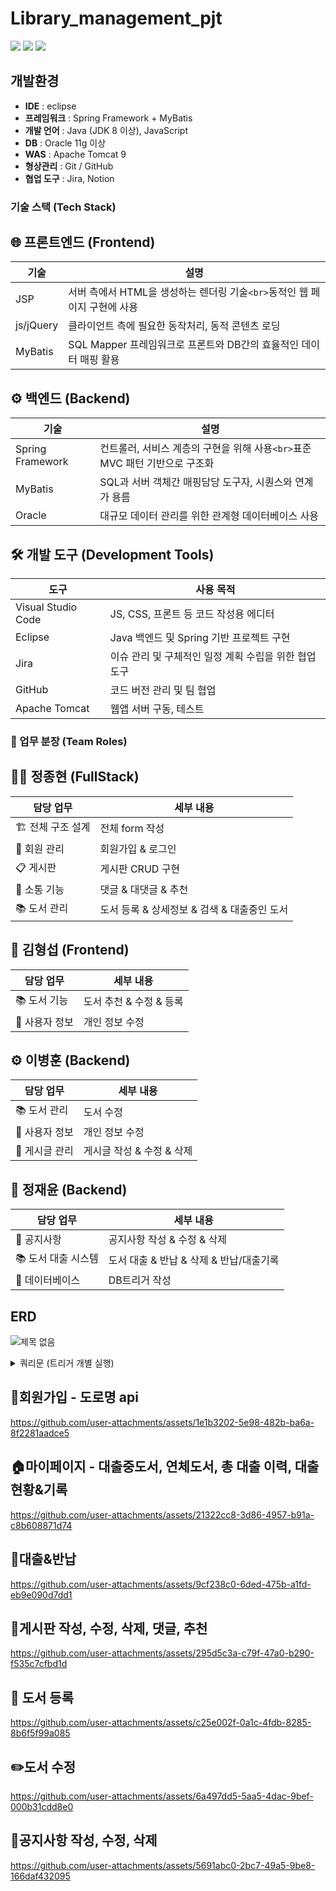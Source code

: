 # Library_management_pjt

  <img src="https://img.shields.io/badge/java-007396?style=for-the-badge&logo=java&logoColor=white"> 
  <img src="https://img.shields.io/badge/oracle-F80000?style=for-the-badge&logo=oracle&logoColor=white"> 
  <img src="https://img.shields.io/badge/spring-6DB33F?style=for-the-badge&logo=spring&logoColor=white"> 

## 개발환경
- **IDE** : eclipse
- **프레임워크** : Spring Framework + MyBatis
- **개발 언어** : Java (JDK 8 이상), JavaScript
- **DB** : Oracle 11g 이상
- **WAS** : Apache Tomcat 9
- **형상관리** : Git / GitHub
- **협업 도구** : Jira, Notion

### 기술 스택 (Tech Stack)

## 🌐 프론트엔드 (Frontend)

| 기술 | 설명
|-----|-----
| JSP | 서버 측에서 HTML을 생성하는 렌더링 기술`<br>`동적인 웹 페이지 구현에 사용
| js/jQuery | 클라이언트 측에 필요한 동작처리, 동적 콘텐츠 로딩
| MyBatis | SQL Mapper 프레임워크로 프론트와 DB간의 효율적인 데이터 매핑 활용


## ⚙️ 백엔드 (Backend)

| 기술 | 설명
|-----|-----
| Spring Framework | 컨트롤러, 서비스 계층의 구현을 위해 사용`<br>`표준 MVC 패턴 기반으로 구조화
| MyBatis | SQL과 서버 객체간 매핑담당 도구자, 시퀀스와 연계가 용름
| Oracle | 대규모 데이터 관리를 위한 관계형 데이터베이스 사용


## 🛠️ 개발 도구 (Development Tools)

| 도구 | 사용 목적
|-----|-----
| Visual Studio Code | JS, CSS, 프론트 등 코드 작성용 에디터
| Eclipse | Java 백엔드 및 Spring 기반 프로젝트 구현
| Jira | 이슈 관리 및 구체적인 일정 계획 수립을 위한 협업 도구
| GitHub | 코드 버전 관리 및 팀 협업
| Apache Tomcat | 웹앱 서버 구동, 테스트

### 👥 업무 분장 (Team Roles)

## 👨‍💻 정종현 (FullStack)

| 담당 업무 | 세부 내용
|-----|-----
| 🏗️ 전체 구조 설계 | 전체 form 작성
| 🔐 회원 관리 | 회원가입 & 로그인
| 📋 게시판 | 게시판 CRUD 구현
| 💬 소통 기능 | 댓글 & 대댓글 & 추천
| 📚 도서 관리 | 도서 등록 & 상세정보 & 검색 & 대출중인 도서


## 🎨 김형섭 (Frontend)

| 담당 업무 | 세부 내용
|-----|-----
| 📚 도서 기능 | 도서 추천 & 수정 & 등록
| 👤 사용자 정보 | 개인 정보 수정


## ⚙️ 이병훈 (Backend)

| 담당 업무 | 세부 내용
|-----|-----
| 📚 도서 관리 | 도서 수정
| 👤 사용자 정보 | 개인 정보 수정
| 📝 게시글 관리 | 게시글 작성 & 수정 & 삭제


## 🔧 정재윤 (Backend)

| 담당 업무 | 세부 내용
|-----|-----
| 📢 공지사항 | 공지사항 작성 & 수정 & 삭제
| 📚 도서 대출 시스템 | 도서 대출 & 반납 & 삭제 & 반납/대출기록
| 💾 데이터베이스 | DB트리거 작성

## ERD
![제목 없음](https://github.com/user-attachments/assets/6fcc184a-7832-47de-9f53-7db4e7636054)


<details>
  <summary>쿼리문 (트리거 개별 실행)</summary>
  <pre><code>
GRANT CREATE SESSION, CREATE TABLE, CREATE VIEW, CREATE SEQUENCE, 
      CREATE SYNONYM, CREATE PROCEDURE, CREATE TRIGGER, CREATE MATERIALIZED VIEW 
TO bookmanager;

GRANT SELECT ANY TABLE, INSERT ANY TABLE, UPDATE ANY TABLE, DELETE ANY TABLE 
TO bookmanager;
ALTER USER bookmanager DEFAULT TABLESPACE USERS;
ALTER USER bookmanager QUOTA UNLIMITED ON USERS;

CREATE TABLE USERINFO (
    userNumber      NUMBER PRIMARY KEY,
    userId          VARCHAR2(100),
    userPw          VARCHAR2(100),
    userName        VARCHAR2(100),
    userTel         VARCHAR2(20),
    userEmail       VARCHAR2(200),
    userBirth       VARCHAR2(50),
    userZipCode     VARCHAR2(50),
    userAddress     VARCHAR2(300),
    userDetailAddress VARCHAR2(500),
    userBorrow      NUMBER DEFAULT 0,
    userCanBorrow      NUMBER DEFAULT 5,
    userAdmin       NUMBER DEFAULT 0,
    userRegdate     DATE DEFAULT SYSDATE
);


CREATE TABLE user_sessions (
    userId VARCHAR(50) PRIMARY KEY,
    sessionId VARCHAR(100) NOT NULL,
    loginTime TIMESTAMP DEFAULT CURRENT_TIMESTAMP
);


CREATE TABLE BOOKINFO (
    bookNumber          NUMBER PRIMARY KEY,
    bookIsbn            VARCHAR2(50) DEFAULT 0,
    bookTitle           VARCHAR2(400),
    bookComent          VARCHAR2(4000),
    bookWrite           VARCHAR2(100),
    bookPub             VARCHAR2(100),
    bookDate            DATE,
    bookMajorCategory   NVARCHAR2(100),
    bookSubCategory     NVARCHAR2(100),
    bookCount           NUMBER,
    bookBorrowCount     NUMBER DEFAULT 0
);

CREATE TABLE NOTICE(
    noticeNum            NUMBER PRIMARY KEY,
    noticeTitle          VARCHAR2(500) NOT NULL,
    noticeContent        VARCHAR2(4000) NOT NULL,
    noticewriter         VARCHAR2(100) DEFAULT '관리자',
    noticeregdate        DATE DEFAULT SYSDATE,
    noticeviews          NUMBER DEFAULT 0,
    noticeCategory       VARCHAR2(30)
);

CREATE TABLE BOARD (
    boardNumber     NUMBER PRIMARY KEY,
    userNumber      NUMBER,
    userName        VARCHAR2(50),
    boardTitle      VARCHAR2(1000),
    boardContent    VARCHAR2(4000),
    boardWriteDate  DATE DEFAULT SYSDATE,
    boardHit        NUMBER DEFAULT 0,
    boardViews      NUMBER DEFAULT 0,
    boardLikes      NUMBER DEFAULT 0,
    FOREIGN KEY (userNumber) REFERENCES USERINFO(userNumber)ON DELETE CASCADE
);

CREATE TABLE board_likes (
    boardNumber number,
    userNumber number,
    PRIMARY KEY (boardNumber, userNumber)
);

CREATE TABLE BOARD_COMMENT (
    commentNumber       NUMBER PRIMARY KEY,
    commentSubNumber    NUMBER,
    commentSubStepNumber NUMBER,
    boardNumber         NUMBER,
    userNumber          NUMBER,
    userName            VARCHAR2(50),
    commentContent      VARCHAR2(4000),
    commentWriteDate    DATE DEFAULT SYSDATE
);

ALTER TABLE BOARD_COMMENT
ADD CONSTRAINT fk_comment_board
FOREIGN KEY (boardNumber)
REFERENCES BOARD(boardNumber)
ON DELETE CASCADE;

ALTER TABLE BOARD_COMMENT
ADD CONSTRAINT fk_comment_user
FOREIGN KEY (userNumber)
REFERENCES USERINFO(userNumber)
ON DELETE CASCADE;
DESC board_comment;

CREATE TABLE BOOK_BORROW (
    borrowNumber        NUMBER PRIMARY KEY,
    userNumber          NUMBER,
    bookNumber          NUMBER,
    bookTitle           VARCHAR2 (400),
    bookWrite           VARCHAR2 (100),
    bookBorrowDate      DATE DEFAULT SYSDATE,
    bookReturnDate      DATE,
    FOREIGN KEY (userNumber) REFERENCES USERINFO(userNumber)ON DELETE CASCADE,
    FOREIGN KEY (bookNumber) REFERENCES BOOKINFO(bookNumber)ON DELETE CASCADE
);
CREATE TABLE Book_RECORD (
    recordNumber  NUMBER PRIMARY KEY,
    userNumber          NUMBER,
    bookNumber          NUMBER,
    bookTitle           VARCHAR2 (400),
    bookWrite           VARCHAR2 (100),
    bookBorrowDate      DATE,
    bookReturnDate      DATE,
    FOREIGN KEY (userNumber) REFERENCES USERINFO(userNumber),
    FOREIGN KEY (bookNumber) REFERENCES BOOKINFO(bookNumber)
);


--------------------------------------------- 시퀀스 드래그로 개별 컴파일
CREATE SEQUENCE  "BOOKMANAGER"."BORROWRECORD_SEQ"  MINVALUE 1 MAXVALUE 9999999999999999999999999999 INCREMENT BY 1 START WITH 1 NOCACHE  NOORDER  NOCYCLE 


--------------------------------------------- 트리거 드래그로 개별 컴파일
create or replace TRIGGER after_book_record_insert
after INSERT ON book_record
FOR EACH ROW

BEGIN
     -- BOOKINFO 업데이트
    UPDATE BOOKINFO
    SET
        BOOKCOUNT = BOOKCOUNT + 1
    WHERE BOOKNUMBER = :NEW.BOOKNUMBER;

    -- USERINFO 업데이트
    UPDATE USERINFO
    SET
        USERCANBORROW = USERCANBORROW + 1
    WHERE USERNUMBER = :NEW.USERNUMBER;

END;
--------------------------------------------- 트리거 드래그로 개별 컴파일
create or replace TRIGGER before_book_record_insert
BEFORE INSERT ON book_record
FOR EACH ROW
DECLARE
    v_borrowDate DATE;
    v_borrowNumber NUMBER;
    v_booktitle varchar2(400);
    v_bookwrite varchar2(100);
    v_recordNumber number;
    v_returnDate date default SYSDATE;
    ex_no_borrow EXCEPTION;
BEGIN
    -- 해당 대출 정보 유무 확인
    SELECT borrowNumber, bookBorrowDate
    INTO v_borrowNumber, v_borrowDate
    FROM book_borrow
    WHERE bookNumber = :NEW.bookNumber
      AND userNumber = :NEW.userNumber;
      
    select booktitle, bookwrite
    into v_booktitle, v_bookwrite
    from bookinfo
    where bookNumber = :NEW.bookNumber;
    
     -- 새로운 borrowRecordNumber 미리 생성
    SELECT NVL(MAX(recordNumber), 0) + 1
    INTO v_recordNumber
    FROM book_record;
   
    :NEW.bookBorrowDate := v_borrowDate;
    :NEW.bookReturnDate := v_returnDate;
    :NEW.booktitle := v_booktitle;
    :NEW.bookwrite := v_bookwrite;
    

    -- 그 다음 BOOK_BORROW에서 삭제
    DELETE FROM book_borrow
    WHERE bookNumber = :NEW.bookNumber
      AND userNumber = :NEW.userNumber;

EXCEPTION
    WHEN NO_DATA_FOUND THEN
        RAISE_APPLICATION_ERROR(-20004, '대출 정보가 존재하지 않아 반납할 수 없습니다.');
END;
--------------------------------------------- 트리거 드래그로 개별 컴파일

create or replace TRIGGER trg_after_book_borrow_insert
-- AFTER 에서 BEFORE로 바뀜
-- 중복 대출 체크(조회)를 위해 before로 수정
BEFORE INSERT ON BOOK_BORROW
FOR EACH ROW
DECLARE
    v_bookcount     NUMBER;
    v_usercanborrow NUMBER;
    v_count    NUMBER;
    v_booktitle     varchar2(400);
    v_bookwrite     varchar2(100);
    ex_no_stock     EXCEPTION;
    ex_no_quota     EXCEPTION;
    ex_already_borrowed EXCEPTION;
BEGIN
    -- 책 재고, 제목, 저자 확인
    SELECT BOOKCOUNT, booktitle, bookwrite INTO v_bookcount, v_booktitle, v_bookwrite
    FROM BOOKINFO
    WHERE BOOKNUMBER = :NEW.BOOKNUMBER;


    :NEW.booktitle := v_booktitle;
    :NEW.bookwrite := v_bookwrite;
    :NEW.bookReturnDate := SYSDATE + 30;

    -- 사용자 대출 가능 횟수 확인
    SELECT USERCANBORROW INTO v_usercanborrow
    FROM USERINFO
    WHERE USERNUMBER = :NEW.USERNUMBER;

    -- 중복 대출 체크
    SELECT COUNT(*) INTO v_count
    FROM BOOK_BORROW
    WHERE USERNUMBER = :NEW.USERNUMBER
     AND BOOKNUMBER = :NEW.BOOKNUMBER;

    IF v_count > 0 THEN
    RAISE ex_already_borrowed;
    END IF;

    -- 예외 조건 검사
    IF v_bookcount <= 0 THEN
        RAISE ex_no_stock;
    ELSIF v_usercanborrow <= 0 THEN
        RAISE ex_no_quota;
    END IF;

    -- BOOKINFO 업데이트
    UPDATE BOOKINFO
    SET
        BOOKBORROWCOUNT = BOOKBORROWCOUNT + 1,
        BOOKCOUNT = BOOKCOUNT - 1
    WHERE BOOKNUMBER = :NEW.BOOKNUMBER;

    -- USERINFO 업데이트
    UPDATE USERINFO
    SET
        USERCANBORROW = USERCANBORROW - 1,
        USERBORROW = USERBORROW + 1
    WHERE USERNUMBER = :NEW.USERNUMBER;

EXCEPTION
    WHEN ex_no_stock THEN
        RAISE_APPLICATION_ERROR(-20001, '도서 재고가 부족하여 대출할 수 없습니다.');
    WHEN ex_no_quota THEN
        RAISE_APPLICATION_ERROR(-20002, '회원의 대출 가능 권수가 0입니다.');
    WHEN ex_already_borrowed THEN
        RAISE_APPLICATION_ERROR(-20004, '이미 빌린 책 입니다');
    WHEN OTHERS THEN
        RAISE_APPLICATION_ERROR(-20003, '트리거 처리 중 오류 발생: ' || SQLERRM);
END;
  </code></pre>
</details>

## 🔑회원가입 - 도로명 api
https://github.com/user-attachments/assets/1e1b3202-5e98-482b-ba6a-8f2281aadce5

## 🏠마이페이지 - 대출중도서, 연체도서, 총 대출 이력, 대출현황&기록
https://github.com/user-attachments/assets/21322cc8-3d86-4957-b91a-c8b608871d74

## 📖대출&반납
https://github.com/user-attachments/assets/9cf238c0-6ded-475b-a1fd-eb9e090d7dd1

## 📨게시판 작성, 수정, 삭제, 댓글, 추천
https://github.com/user-attachments/assets/295d5c3a-c79f-47a0-b290-f535c7cfbd1d

## 📕 도서 등록
https://github.com/user-attachments/assets/c25e002f-0a1c-4fdb-8285-8b6f5f99a085

## ✏️도서 수정
https://github.com/user-attachments/assets/6a497dd5-5aa5-4dac-9bef-000b31cdd8e0

## 📢공지사항 작성, 수정, 삭제
https://github.com/user-attachments/assets/5691abc0-2bc7-49a5-9be8-166daf432095
